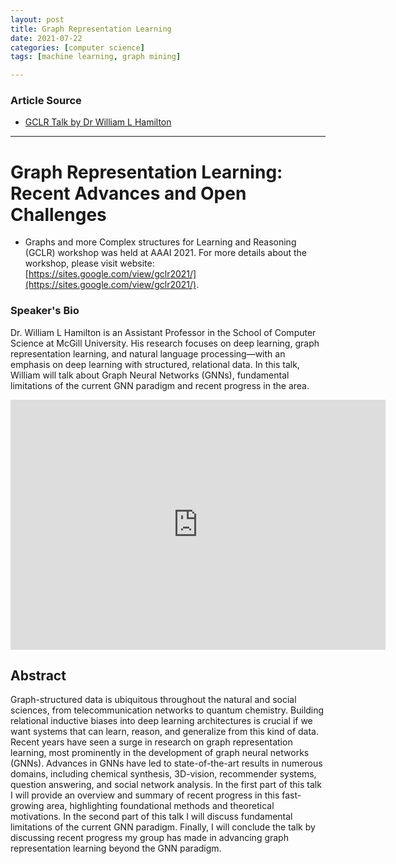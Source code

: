 ```yaml
---
layout: post
title: Graph Representation Learning
date: 2021-07-22
categories: [computer science]
tags: [machine learning, graph mining]

---
```


### Article Source

* [GCLR Talk by Dr William L Hamilton](https://www.youtube.com/watch?v=e2zkrSEtV9Y)


---


# Graph Representation Learning: Recent Advances and Open Challenges

* Graphs and more Complex structures for Learning and Reasoning (GCLR) workshop was held at AAAI 2021. For more details about the workshop, please visit website: [https://sites.google.com/view/gclr2021/](https://sites.google.com/view/gclr2021/)​. 

### Speaker's Bio

Dr. William L  Hamilton is an Assistant Professor in the School of Computer Science at McGill University. His research focuses on deep learning, graph representation learning, and natural language processing—with an emphasis on deep learning with structured, relational data. In this talk, William will talk about Graph Neural Networks (GNNs), fundamental limitations of the current GNN paradigm and recent progress in the area.

<iframe width="600" height="400" src="https://www.youtube.com/embed/e2zkrSEtV9Y" title="YouTube video player" frameborder="0" allow="accelerometer; autoplay; clipboard-write; encrypted-media; gyroscope; picture-in-picture" allowfullscreen></iframe>

## Abstract

Graph-structured data is ubiquitous throughout the natural and social sciences, from telecommunication networks to quantum chemistry. Building relational inductive biases into deep learning architectures is crucial if we want systems that can learn, reason, and generalize from this kind of data. Recent years have seen a surge in research on graph representation learning, most prominently in the development of graph neural networks (GNNs). Advances in GNNs have led to state-of-the-art results in numerous domains, including chemical synthesis, 3D-vision, recommender systems, question answering, and social network analysis. In the first part of this talk I will provide an overview and summary of recent progress in this fast-growing area, highlighting foundational methods and theoretical motivations. In the second part of this talk I will discuss fundamental limitations of the current GNN paradigm. Finally, I will conclude the talk by discussing recent progress my group has made in advancing graph representation learning beyond the GNN paradigm.